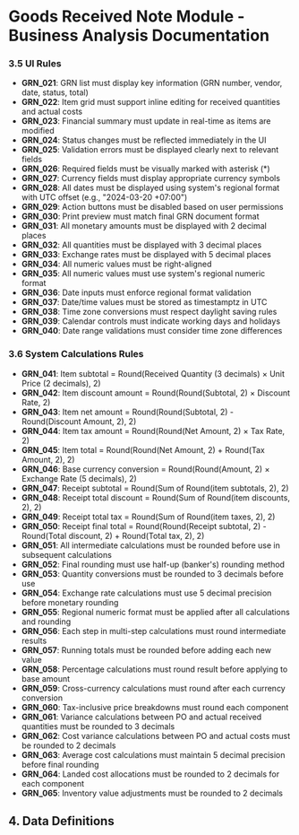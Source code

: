 # Goods Received Note Module - Business Analysis Documentation

### 3.5 UI Rules
- **GRN_021**: GRN list must display key information (GRN number, vendor, date, status, total)
- **GRN_022**: Item grid must support inline editing for received quantities and actual costs
- **GRN_023**: Financial summary must update in real-time as items are modified
- **GRN_024**: Status changes must be reflected immediately in the UI
- **GRN_025**: Validation errors must be displayed clearly next to relevant fields
- **GRN_026**: Required fields must be visually marked with asterisk (*)
- **GRN_027**: Currency fields must display appropriate currency symbols
- **GRN_028**: All dates must be displayed using system's regional format with UTC offset (e.g., "2024-03-20 +07:00")
- **GRN_029**: Action buttons must be disabled based on user permissions
- **GRN_030**: Print preview must match final GRN document format
- **GRN_031**: All monetary amounts must be displayed with 2 decimal places
- **GRN_032**: All quantities must be displayed with 3 decimal places
- **GRN_033**: Exchange rates must be displayed with 5 decimal places
- **GRN_034**: All numeric values must be right-aligned
- **GRN_035**: All numeric values must use system's regional numeric format
- **GRN_036**: Date inputs must enforce regional format validation
- **GRN_037**: Date/time values must be stored as timestamptz in UTC
- **GRN_038**: Time zone conversions must respect daylight saving rules
- **GRN_039**: Calendar controls must indicate working days and holidays
- **GRN_040**: Date range validations must consider time zone differences

### 3.6 System Calculations Rules
- **GRN_041**: Item subtotal = Round(Received Quantity (3 decimals) × Unit Price (2 decimals), 2)
- **GRN_042**: Item discount amount = Round(Round(Subtotal, 2) × Discount Rate, 2)
- **GRN_043**: Item net amount = Round(Round(Subtotal, 2) - Round(Discount Amount, 2), 2)
- **GRN_044**: Item tax amount = Round(Round(Net Amount, 2) × Tax Rate, 2)
- **GRN_045**: Item total = Round(Round(Net Amount, 2) + Round(Tax Amount, 2), 2)
- **GRN_046**: Base currency conversion = Round(Round(Amount, 2) × Exchange Rate (5 decimals), 2)
- **GRN_047**: Receipt subtotal = Round(Sum of Round(item subtotals, 2), 2)
- **GRN_048**: Receipt total discount = Round(Sum of Round(item discounts, 2), 2)
- **GRN_049**: Receipt total tax = Round(Sum of Round(item taxes, 2), 2)
- **GRN_050**: Receipt final total = Round(Round(Receipt subtotal, 2) - Round(Total discount, 2) + Round(Total tax, 2), 2)
- **GRN_051**: All intermediate calculations must be rounded before use in subsequent calculations
- **GRN_052**: Final rounding must use half-up (banker's) rounding method
- **GRN_053**: Quantity conversions must be rounded to 3 decimals before use
- **GRN_054**: Exchange rate calculations must use 5 decimal precision before monetary rounding
- **GRN_055**: Regional numeric format must be applied after all calculations and rounding
- **GRN_056**: Each step in multi-step calculations must round intermediate results
- **GRN_057**: Running totals must be rounded before adding each new value
- **GRN_058**: Percentage calculations must round result before applying to base amount
- **GRN_059**: Cross-currency calculations must round after each currency conversion
- **GRN_060**: Tax-inclusive price breakdowns must round each component
- **GRN_061**: Variance calculations between PO and actual received quantities must be rounded to 3 decimals
- **GRN_062**: Cost variance calculations between PO and actual costs must be rounded to 2 decimals
- **GRN_063**: Average cost calculations must maintain 5 decimal precision before final rounding
- **GRN_064**: Landed cost allocations must be rounded to 2 decimals for each component
- **GRN_065**: Inventory value adjustments must be rounded to 2 decimals

## 4. Data Definitions 